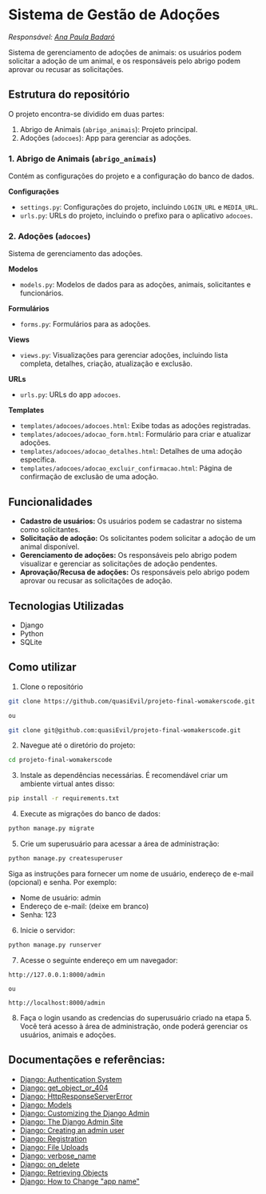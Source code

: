 # Sistema de Gestão de Adoções
_Responsável: [Ana Paula Badaró](https://github.com/quasiEvil)_

Sistema de gerenciamento de adoções de animais: os usuários podem solicitar a adoção de um animal, e os responsáveis pelo abrigo podem aprovar ou recusar as solicitações.

## Estrutura do repositório
O projeto encontra-se dividido em duas partes:
1. Abrigo de Animais (`abrigo_animais`): Projeto principal.
2. Adoções (`adocoes`): App para gerenciar as adoções.

### 1. Abrigo de Animais (`abrigo_animais`)
Contém as configurações do projeto e a configuração do banco de dados.

**Configurações**
- `settings.py`: Configurações do projeto, incluindo `LOGIN_URL` e `MEDIA_URL`.
- `urls.py`: URLs do projeto, incluindo o prefixo para o aplicativo `adocoes`.

### 2. Adoções (`adocoes`)
Sistema de gerenciamento das adoções.

**Modelos**
- `models.py`: Modelos de dados para as adoções, animais, solicitantes e funcionários.

**Formulários**
- `forms.py`: Formulários para as adoções.

**Views**
- `views.py`: Visualizações para gerenciar adoções, incluindo lista completa, detalhes, criação, atualização e exclusão.

**URLs**
- `urls.py`: URLs do app `adocoes`.

**Templates**
- `templates/adocoes/adocoes.html`: Exibe todas as adoções registradas.
- `templates/adocoes/adocao_form.html`: Formulário para criar e atualizar adoções.
- `templates/adocoes/adocao_detalhes.html`: Detalhes de uma adoção específica.
- `templates/adocoes/adocao_excluir_confirmacao.html`: Página de confirmação de exclusão de uma adoção.

## Funcionalidades
- **Cadastro de usuários:** Os usuários podem se cadastrar no sistema como solicitantes.
- **Solicitação de adoção:** Os solicitantes podem solicitar a adoção de um animal disponível.
- **Gerenciamento de adoções:** Os responsáveis pelo abrigo podem visualizar e gerenciar as solicitações de adoção pendentes.
- **Aprovação/Recusa de adoções:** Os responsáveis pelo abrigo podem aprovar ou recusar as solicitações de adoção.

## Tecnologias Utilizadas
- Django
- Python
- SQLite

## Como utilizar
1. Clone o repositório
``` bash
git clone https://github.com/quasiEvil/projeto-final-womakerscode.git

ou

git clone git@github.com:quasiEvil/projeto-final-womakerscode.git
```

2. Navegue até o diretório do projeto:
``` bash
cd projeto-final-womakerscode
```

3. Instale as dependências necessárias. É recomendável criar um ambiente virtual antes disso:
``` bash
pip install -r requirements.txt
``` 

4. Execute as migrações do banco de dados:
``` bash
python manage.py migrate
```

5. Crie um superusuário para acessar a área de administração:
``` bash
python manage.py createsuperuser
```
Siga as instruções para fornecer um nome de usuário, endereço de e-mail (opcional) e senha. Por exemplo:

- Nome de usuário: admin
- Endereço de e-mail: (deixe em branco)
- Senha: 123

6. Inicie o servidor:
``` bash
python manage.py runserver
```

7. Acesse o seguinte endereço em um navegador:
```
http://127.0.0.1:8000/admin

ou

http://localhost:8000/admin
```

8. Faça o login usando as credencias do superusuário criado na etapa 5. Você terá acesso à área de administração, onde poderá gerenciar os usuários, animais e adoções.

## Documentações e referências:
- [Django: Authentication System](https://docs.djangoproject.com/en/3.1/topics/auth/default/#module-django.contrib.auth.views)
- [Django: get_object_or_404](https://docs.djangoproject.com/en/5.0/topics/http/shortcuts/#get-object-or-404)
- [Django: HttpResponseServerError](https://docs.djangoproject.com/en/5.0/ref/request-response/#django.http.HttpResponse)
- [Django: Models](https://docs.djangoproject.com/en/3.1/topics/db/models/)
- [Django: Customizing the Django Admin](https://earthly.dev/blog/customize-django-admin-site/)
- [Django: The Django Admin Site](https://docs.djangoproject.com/en/5.0/ref/contrib/admin/)
- [Django: Creating an admin user](https://docs.djangoproject.com/en/1.8/intro/tutorial02/)
- [Django: Registration](https://www.pythontutorial.net/django-tutorial/django-registration/)
- [Django: File Uploads](https://docs.djangoproject.com/en/3.1/topics/http/file-uploads/)
- [Django: verbose_name](https://www.geeksforgeeks.org/verbose_name-django-built-in-field-validation/)
- [Django: on_delete](https://docs.djangoproject.com/en/5.0/ref/models/fields/#django.db.models.ForeignKey.on_delete)
- [Django: Retrieving Objects](https://docs.djangoproject.com/en/5.0/topics/db/queries/#retrieving-objects)
- [Django: How to Change "app name"](https://stackoverflow.com/questions/26972625/how-to-change-app-name-in-django-admin)
